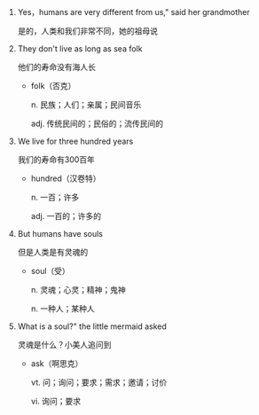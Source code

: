 1. Yes，humans are very different from us," said her grandmother

    是的，人类和我们非常不同，她的祖母说

2. They don't live as long as sea folk

    他们的寿命没有海人长

    - folk（否克）

        n. 民族；人们；亲属；民间音乐

        adj. 传统民间的；民俗的；流传民间的

3. We live for three hundred years

    我们的寿命有300百年

    - hundred（汉卷特）

        n. 一百；许多

        adj. 一百的；许多的

4. But humans have souls

    但是人类是有灵魂的

    - soul（受）

        n. 灵魂；心灵；精神；鬼神

        n. 一种人；某种人
    
5. What is a soul?" the little mermaid asked

    灵魂是什么？小美人追问到

    - ask（啊思克）

        vt. 问；询问；要求；需求；邀请；讨价

        vi. 询问；要求
    

